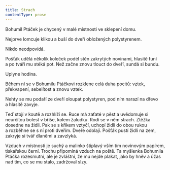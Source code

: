 ```yaml
---
title: Strach
contentType: prose
---
```


<section>

Bohumil Ptáček je chycený v malé místnosti ve sklepení domu.

Nejprve lomcuje klikou a buší do dveří obložených polystyrenem.

Nikdo neodpovídá.

Pošťák udělá několik koleček podél stěn zakrytých novinami, hlasitě funí a po tváři mu stéká pot. Než začne znovu tlouct do dveří, sundá si bundu.

Uplyne hodina.

Během ní se v Bohumilu Ptáčkovi rozklene celá duha pocitů: vztek, překvapení, sebelítost a znovu vztek.

Nehty se mu podaří ze dveří oloupat polystyren, pod ním narazí na dřevo a hlasitě zavyje.

Teď stojí v koutě a rozhlíží se. Ruce má zaťaté v pěst a uvědomuje si neurčitou bolest v břiše, kolem žaludku. Rodí se v něm strach. Ztěžka dosedne na židli. Pak se s křikem vztyčí, uchopí židli do obou rukou a rozběhne se s ní proti dveřím. Dveře odolají. Pošťák pustí židli na zem, zakryje si tvář dlaněmi a zavzlyká.

Vzduch v místnosti je suchý a malinko štiplavý vším tím novinovým papírem, tiskařskou černí. Trochu připomíná vzduch na poště. Ta myšlenka Bohumila Ptáčka rozesmutní, ale je zvláštní, že mu nejde plakat, jako by hněv a úžas nad tím, co se mu stalo, zadržoval slzy.

</section>
